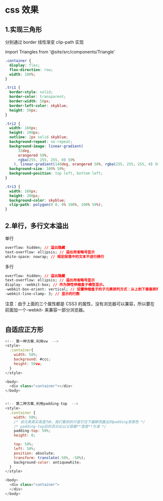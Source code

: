 # css 效果

## 1.实现三角形

分别通过 border 线性渐变 clip-path 实现

import Triangles from '@site/src/components/Triangle'

<Triangles/>

```css
.container {
  display: flex;
  flex-direction: row;
  width: 100%;
}

.tri1 {
  border-style: solid;
  border-color: transparent;
  border-width: 50px;
  border-left-color: skyblue;
  height: 50px;
}

.tri2 {
  width: 160px;
  height: 200px;
  outline: 2px solid skyblue;
  background-repeat: no-repeat;
  background-image: linear-gradient(
      32deg,
      orangered 50%,
      rgba(255, 255, 255, 0) 50%
    ), linear-gradient(148deg, orangered 50%, rgba(255, 255, 255, 0) 50%);
  background-size: 100% 50%;
  background-position: top left, bottom left;
}

.tri3 {
  width: 160px;
  height: 200px;
  background-color: skyblue;
  clip-path: polygon(0 0, 0% 100%, 100% 50%);
}
```

## 2.单行，多行文本溢出

单行

```css
overflow: hidden; // 溢出隐藏
text-overflow: ellipsis; // 溢出用省略号显示
white-space: nowrap; // 规定段落中的文本不进行换行
```

多行

```css
overflow: hidden; // 溢出隐藏
text-overflow: ellipsis; // 溢出用省略号显示
display: -webkit-box; // 作为弹性伸缩盒子模型显示。
-webkit-box-orient: vertical; // 设置伸缩盒子的子元素排列方式：从上到下垂直排列
-webkit-line-clamp: 3; // 显示的行数
```

注意：由于上面的三个属性都是 CSS3 的属性，没有浏览器可以兼容，所以要在前面加一个-webkit- 来兼容一部分浏览器。

#

## 自适应正方形

```js
<!-- 第一种方案,利用vw  -->
<style>
  .container{
    width: 50%;
    background: #ccc;
    height: 50vw;
  }
</style>

<body>
  <div class="container"></div>
</body>


<!-- 第二种方案,利用padding-top  -->
<style>
  .container {
    width: 50%;
    /* 该元素真实高度为0，我们看到的只是它往下偏移而露出的padding背景色 */
    /* padding-top后的百分比以父容器**宽度**为准 */
    padding-top: 50%;
    height: 0;

    top: 50%;
    left: 50%;
    position: absolute;
    transform: translate(-50%, -50%);
    background-color: antiquewhite;
  }
</style>

<body>
  <div class="container">
  </div>
</body>
```

